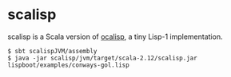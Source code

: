 scalisp
=======

scalisp is a Scala version of [ocalisp](https://github.com/yubrot/ocalisp), a tiny Lisp-1 implementation.

    $ sbt scalispJVM/assembly
    $ java -jar scalisp/jvm/target/scala-2.12/scalisp.jar lispboot/examples/conways-gol.lisp

